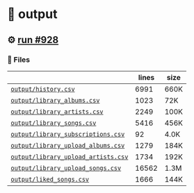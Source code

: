 # 📝  output 

## ⚙️ [run #928](https://github.com/jwenerd/ytm-dl/actions/runs/8642507814)

### 📁 Files

|                                                                         |lines|size|
|-------------------------------------------------------------------------|-----|----|
|[`output/history.csv` ](output/history.csv)                              |6991 |660K|
|[`output/library_albums.csv` ](output/library_albums.csv)                |1023 |72K |
|[`output/library_artists.csv` ](output/library_artists.csv)              |2249 |100K|
|[`output/library_songs.csv` ](output/library_songs.csv)                  |5416 |456K|
|[`output/library_subscriptions.csv` ](output/library_subscriptions.csv)  |92   |4.0K|
|[`output/library_upload_albums.csv` ](output/library_upload_albums.csv)  |1279 |184K|
|[`output/library_upload_artists.csv` ](output/library_upload_artists.csv)|1734 |192K|
|[`output/library_upload_songs.csv` ](output/library_upload_songs.csv)    |16562|1.3M|
|[`output/liked_songs.csv` ](output/liked_songs.csv)                      |1666 |144K|